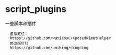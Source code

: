 # script_plugins
一些脚本和插件

```
  虚拟定位：
  https://github.com/wuxiaosu/XposedRimetHelper
  修改版钉钉
  https://github.com/uniking/dingding
```
